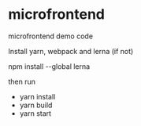 # microfrontend
microfrontend demo code 

Install yarn, webpack and lerna (if not)


npm install --global lerna

then run
- yarn install
- yarn build
- yarn start
